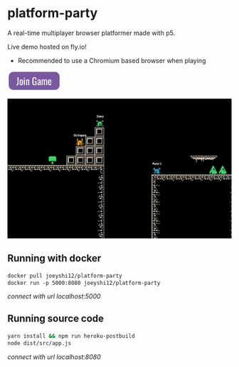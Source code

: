 # platform-party

A real-time multiplayer browser platformer made with p5.

Live demo hosted on fly.io!
- Recommended to use a Chromium based browser when playing

<a href="https://platform-party.fly.dev/">
    <img src="./assets/join_game.png" width=120 alt="platform-party"/>
</a>


![Platform Party](./assets/snapshot.png)


## Running with docker
```
docker pull joeyshi12/platform-party
docker run -p 5000:8080 joeyshi12/platform-party
```
*connect with url localhost:5000*


## Running source code
```bash
yarn install && npm run heroku-postbuild
node dist/src/app.js
```
*connect with url localhost:8080*
